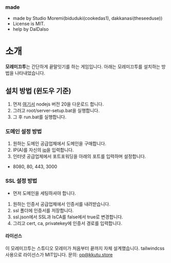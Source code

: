 ### made
- made by Studio Moremi(biduduki(cookedas1), dakkanasi(theseeduse))
- License is MIT.
 - help by DalDalso

# 소개
**모레미끄투**는 간단하게 끝말잇기를 하는 게임입니다.
아래는 모레미끄투를 설치하는 방법을 나타내었습니다.

## 설치 방법 (윈도우 기준)
1. 먼저 [여기서](https://nodejs.org) nodejs 버전 20을 다운로드 합니다.
2. 그러고 root/server-setup.bat을 실행합니다.
3. 그 후 run.bat를 실행합니다.

### 도메인 설정 방법
1. 원하는 도메인 공급업체에서 도메인을 구매합니다.
2. IP(A)를 자신의 [ip](https://ip.pe.kr)을 입력합니다.
3. 인터넷 공급업체에서 포트포워딩을 아래의 포트를 입력하며 설정합니다.
 - 8080, 80, 443, 3000

### SSL 설정 방법
- 먼저 도메인을 세팅하셔야 합니다.
1. 원하는 인증서 공급업체에서 인증서를 내려받습니다.
2. ssl 폴더에 인증서를 저장합니다.
3. ssl.json에서 SSL과 IsCA를 false에서 true로 변경합니다.
4. 그리고 cert, ca, privatekey에 인증서 경로를 입력합니다.

#### 라이선스
이 모레미끄투는 스튜디오 모레미가 처음부터 끝까지 자체 설계했습니다.
tailwindcss 사용으로 라이선스가 MIT입니다.
문의: op@kkutu.store